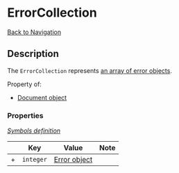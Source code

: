 # ErrorCollection
[Back to Navigation](README.md)

## Description

The `ErrorCollection` represents [an array of error objects](http://jsonapi.org/format/#error-objects).

Property of:
- [Document object](objects-document.md)

### Properties

_[Symbols definition](objects-introduction.md#symbols)_

|     | Key | Value | Note |
| --- | --- | ----- | ---- |
| +   | `integer` | [Error object](objects-error.md) | |

